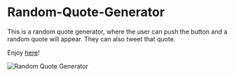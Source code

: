 # Random-Quote-Generator

<p>This is a random quote generator, where the user can push the button and a random quote will appear. They can also tweet that quote.</p>

<p>Enjoy <a href="https://codepen.io/velvetstar/full/NrpqdR" target="_blank">here</a>!</p>

<img src="Random-Quote-Generator" alt="Random Quote Generator">
